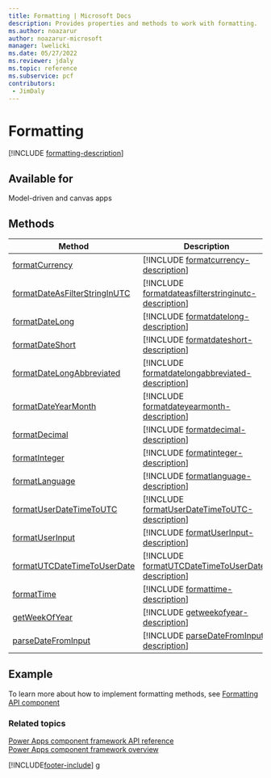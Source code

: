 ```yaml
---
title: Formatting | Microsoft Docs
description: Provides properties and methods to work with formatting.
ms.author: noazarur
author: noazarur-microsoft
manager: lwelicki
ms.date: 05/27/2022
ms.reviewer: jdaly
ms.topic: reference
ms.subservice: pcf
contributors:
 - JimDaly
---
```


# Formatting

[!INCLUDE [formatting-description](includes/formatting-description.md)]

## Available for

Model-driven and canvas apps

## Methods

| Method                                                                       | Description                                                                                                              |
| ---------------------------------------------------------------------------- | ------------------------------------------------------------------------------------------------------------------------ |
| [formatCurrency](formatting/formatcurrency.md)                               | [!INCLUDE [formatcurrency-description](formatting/includes/formatcurrency-description.md)]                               |
| [formatDateAsFilterStringInUTC](formatting/formatdateasfilterstringinutc.md) | [!INCLUDE [formatdateasfilterstringinutc-description](formatting/includes/formatdateasfilterstringinutc-description.md)] |
| [formatDateLong](formatting/formatdatelong.md)                               | [!INCLUDE [formatdatelong-description](formatting/includes/formatdatelong-description.md)]                               |
| [formatDateShort](formatting/formatdateshort.md)                             | [!INCLUDE [formatdateshort-description](formatting/includes/formatdateshort-description.md)]                             |
| [formatDateLongAbbreviated](formatting/formatdatelongabbreviated.md)         | [!INCLUDE [formatdatelongabbreviated-description](formatting/includes/formatdatelongabbreviated-description.md)]         |
| [formatDateYearMonth](formatting/formatdateyearmonth.md)                     | [!INCLUDE [formatdateyearmonth-description](formatting/includes/formatdateyearmonth-description.md)]                     |
| [formatDecimal](formatting/formatdecimal.md)                                 | [!INCLUDE [formatdecimal-description](formatting/includes/formatdecimal-description.md)]                                 |
| [formatInteger](formatting/formatinteger.md)                                 | [!INCLUDE [formatinteger-description](formatting/includes/formatinteger-description.md)]                                 |
| [formatLanguage](formatting/formatlanguage.md)                               | [!INCLUDE [formatlanguage-description](formatting/includes/formatlanguage-description.md)]                               |
| [formatUserDateTimeToUTC](formatting/formatUserDateTimeToUTC.md)             | [!INCLUDE [formatUserDateTimeToUTC-description](formatting/includes/formatUserDateTimeToUTC-description.md)]             |
| [formatUserInput](formatting/formatUserInput.md)                             | [!INCLUDE [formatUserInput-description](formatting/includes/formatuserinput-description.md)]                             |
| [formatUTCDateTimeToUserDate](formatting/formatUTCDateTimeToUserDate.md)     | [!INCLUDE [formatUTCDateTimeToUserDate-description](formatting/includes/formatUTCDateTimeToUserDate-description.md)]     |
| [formatTime](formatting/formattime.md)                                       | [!INCLUDE [formattime-description](formatting/includes/formattime-description.md)]                                       |
| [getWeekOfYear](formatting/getweekofyear.md)                                 | [!INCLUDE [getweekofyear-description](formatting/includes/getweekofyear-description.md)]                                 |
| [parseDateFromInput](formatting/parseDateFromInput.md)                       | [!INCLUDE [parseDateFromInput-description](formatting/includes/parseDateFromInput-description.md)]                       |

## Example

To learn more about how to implement formatting methods, see [Formatting API component](../sample-controls/formatting-api-control.md)

### Related topics

[Power Apps component framework API reference](../reference/index.md)<br/>
[Power Apps component framework overview](../overview.md)

[!INCLUDE[footer-include](../../../includes/footer-banner.md)]
g
